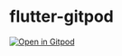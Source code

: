 # flutter-gitpod

[![Open in Gitpod](https://gitpod.io/button/open-in-gitpod.svg)](https://gitpod.io/#https://github.com/ralphilius/flutter-gitpod)
